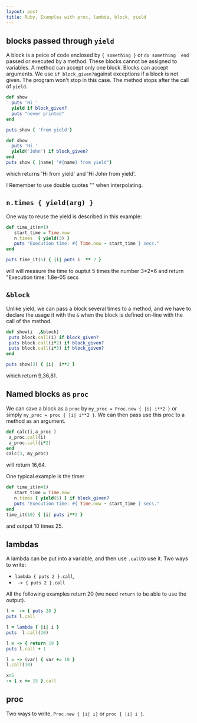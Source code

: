 ```yaml
---
layout: post
title: Ruby, Examples with proc, lambda, block, yield
---
```


## blocks passed through `yield`
A block is a peice of code enclosed by `{ something }` or `do something  end` passed or executed by a method. These blocks cannot be assigned to variables. A method can accept only one block. Blocks can accept arguments. We use `if block_given?`against exceptions   if a block is not given. The program won't stop in this case. The method stops after the call of `yield`.
```ruby
def show
  puts 'Hi '
  yield if block_given?
  puts "never printed"
end

puts show { 'from yield'}

def show
  puts 'Hi '
  yield('John') if block_given?
end
puts show { |name| "#{name} from yield"}
 ```
 which returns 'Hi from yield' and 'Hi John from yield'.
 
 ! Remember to use double quotes "" when interpolating.
 
 
 ## `n.times { yield(arg) }`
 One way to reuse the yield is described in this example:
 ```ruby
 def time_it(n=1)
    start_time = Time.now
    n.times  { yield(3) } 
    puts "Execution time: #{ Time.now - start_time } secs."
end

puts time_it(5) { |i| puts i  ** 2 }
```
will will measure the time to ouptut 5 times the number 3*2=6  and return "Execution time: 1.8e-05 secs

## `&block`
Unlike yield, we can pass a block several times to a method, and we have to declare the usage it with the `&` when the block is defined on-line with the call of the method.
 ```ruby
 def show(i  ,&block)
  puts block.call(i) if block_given?
  puts block.call(i*2) if block_given?
  puts block.call(i*3) if block_given?
end

puts show(3) { |i|  i**2 }
```
which return 9,36,81.  

## Named blocks as `proc`
 We can save a block as a `proc`   by `my_proc = Proc.new { |i| i**2 }`   or simply `my_proc = proc { |i| i**2 }`.
 We can then pass use this proc to a method as an argument.
 ```ruby
 def calc(i,a_proc )
  a_proc.call(i)
  a_proc.call(i*2)
 end
 calc(3, my_proc)
 ```
 will return 16,64.
  
 One typical example is the timer
 ```ruby
 def time_it(n=1)
    start_time = Time.now
    n.times { yield(5) } if block_given?
    puts "Execution time: #{ Time.now - start_time } secs."
end
time_it(10) { |i| puts i**2 }
 ```
  and  output 10 times 25.
 
## lambdas
A lambda can be put into a variable, and then use `.call`to use it. Two ways to write:
- `lambda { puts 2 }.call`,
- ` -> { puts 2 }.call`

All the following examples return 20 (we need `return`   to be able to use the output).

```ruby
l =  -> { puts 20 }
puts l.call

l = lambda { |i| i }
puts  l.call(20)

l = -> { return 19 }
puts l.call + 1

l = -> (var) { var += 10 }
l.call(10)

x=5
-> { x += 15 }.call

```
## proc
Two ways to write, `Proc.new { |i| i}`   or `proc { |i| i }`.
